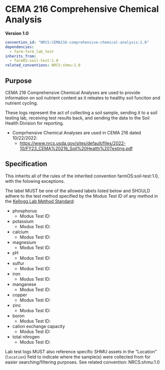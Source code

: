 # CEMA 216 Comprehensive Chemical Analysis

**Version 1.0**

```yml
convention_id: "NRCS:CEMA216-comprehensive-chemical-analysis:1.0"
dependencies:
  - farm:farm_lab_test
inherits_from:
  - farmOS:soil-test:1.0
related_conventions: NRCS:shmu:1.0
```

## Purpose

CEMA 216 Comprehensive Chemical Analyses are used to provide information on soil nutrient content as it releates to healthy soil funciton and nutrient cycling.

These logs represent the act of collecting a soil sample, sending
it to a soil testing lab, receiving test results back, and sending the data to the Soil Health Division for reporting.

- Comprhensive Chemical Analyses are used in CEMA 216 dated 10/22/2022:
  - https://www.nrcs.usda.gov/sites/default/files/2022-10/FY23_CEMA%20216_Soil%20Health%20Testing.pdf


## Specification

This inherits all of the rules of the inherited convention farmOS:soil-test:1.0, with the folowing exceptions.

The label MUST be one of the allowed labels listed below and SHOULD adhere to the test method specified by the Modus Test ID of any method in the [Kellogg Lab Method Standard](https://www.nrcs.usda.gov/sites/default/files/2022-10/SSIR42-v6-pt1.pdf):
- phosphorus
  - Modus Test ID:
- potassium
  - Modus Test ID:
- calcium
  - Modus Test ID:
- magnesium
   - Modus Test ID:
- pH
  - Modus Test ID:
- sulfur
  - Modus Test ID:
- iron
  - Modus Test ID:
- manganese
  - Modus Test ID:  
- copper
  - Modus Test ID:  
- zinc
  - Modus Test ID:  
- boron
  - Modus Test ID:  
- cation exchange capacity
  - Modus Test ID:  
- total nitrogen
  - Modus Test ID:  

Lab test logs MUST also reference specific SHMU assets in the "Location" (`location`) field to indicate where
the sample(s) were collected from for easier searching/filtering purposes. See related convention: NRCS:shmu:1.0
